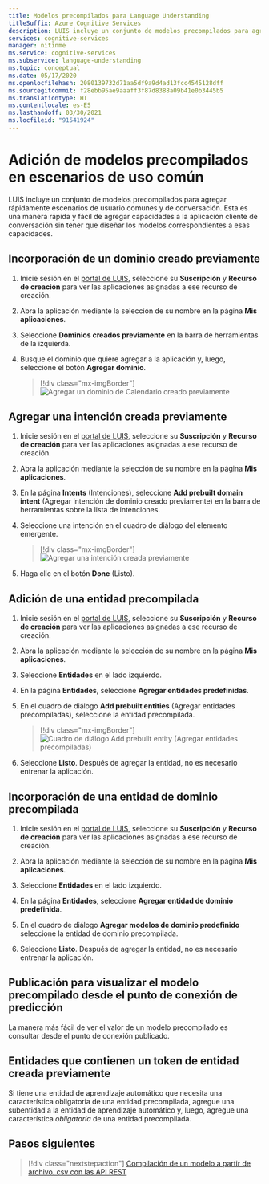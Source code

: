 ```yaml
---
title: Modelos precompilados para Language Understanding
titleSuffix: Azure Cognitive Services
description: LUIS incluye un conjunto de modelos precompilados para agregar rápidamente escenarios de usuario comunes y de conversación.
services: cognitive-services
manager: nitinme
ms.service: cognitive-services
ms.subservice: language-understanding
ms.topic: conceptual
ms.date: 05/17/2020
ms.openlocfilehash: 2080139732d71aa5df9a9d4ad13fcc4545128dff
ms.sourcegitcommit: f28ebb95ae9aaaff3f87d8388a09b41e0b3445b5
ms.translationtype: HT
ms.contentlocale: es-ES
ms.lasthandoff: 03/30/2021
ms.locfileid: "91541924"
---
```

# <a name="add-prebuilt-models-for-common-usage-scenarios"></a>Adición de modelos precompilados en escenarios de uso común

LUIS incluye un conjunto de modelos precompilados para agregar rápidamente escenarios de usuario comunes y de conversación. Esta es una manera rápida y fácil de agregar capacidades a la aplicación cliente de conversación sin tener que diseñar los modelos correspondientes a esas capacidades.

## <a name="add-a-prebuilt-domain"></a>Incorporación de un dominio creado previamente

1. Inicie sesión en el [portal de LUIS](https://www.luis.ai), seleccione su **Suscripción** y **Recurso de creación** para ver las aplicaciones asignadas a ese recurso de creación.
1. Abra la aplicación mediante la selección de su nombre en la página **Mis aplicaciones**.

1. Seleccione **Dominios creados previamente** en la barra de herramientas de la izquierda.

1. Busque el dominio que quiere agregar a la aplicación y, luego, seleccione el botón **Agregar dominio**.

    > [!div class="mx-imgBorder"]
    > ![Agregar un dominio de Calendario creado previamente](./media/luis-prebuilt-domains/add-prebuilt-domain.png)

## <a name="add-a-prebuilt-intent"></a>Agregar una intención creada previamente

1. Inicie sesión en el [portal de LUIS](https://www.luis.ai), seleccione su **Suscripción** y **Recurso de creación** para ver las aplicaciones asignadas a ese recurso de creación.
1. Abra la aplicación mediante la selección de su nombre en la página **Mis aplicaciones**.

1. En la página **Intents** (Intenciones), seleccione **Add prebuilt domain intent** (Agregar intención de dominio creado previamente) en la barra de herramientas sobre la lista de intenciones.

1. Seleccione una intención en el cuadro de diálogo del elemento emergente.

    > [!div class="mx-imgBorder"]
    > ![Agregar una intención creada previamente](./media/luis-prebuilt-domains/add-prebuilt-domain-intents.png)

1. Haga clic en el botón **Done** (Listo).

## <a name="add-a-prebuilt-entity"></a>Adición de una entidad precompilada
1. Inicie sesión en el [portal de LUIS](https://www.luis.ai), seleccione su **Suscripción** y **Recurso de creación** para ver las aplicaciones asignadas a ese recurso de creación.
1. Abra la aplicación mediante la selección de su nombre en la página **Mis aplicaciones**.
1. Seleccione **Entidades** en el lado izquierdo.

1. En la página **Entidades**, seleccione **Agregar entidades predefinidas**.

1. En el cuadro de diálogo **Add prebuilt entities** (Agregar entidades precompiladas), seleccione la entidad precompilada.

    > [!div class="mx-imgBorder"]
    > ![Cuadro de diálogo Add prebuilt entity (Agregar entidades precompiladas)](./media/luis-prebuilt-domains/add-prebuilt-entity.png)

1. Seleccione **Listo**. Después de agregar la entidad, no es necesario entrenar la aplicación.

## <a name="add-a-prebuilt-domain-entity"></a>Incorporación de una entidad de dominio precompilada
1. Inicie sesión en el [portal de LUIS](https://www.luis.ai), seleccione su **Suscripción** y **Recurso de creación** para ver las aplicaciones asignadas a ese recurso de creación.
1. Abra la aplicación mediante la selección de su nombre en la página **Mis aplicaciones**.
1. Seleccione **Entidades** en el lado izquierdo.

1. En la página **Entidades**, seleccione **Agregar entidad de dominio predefinida**.

1. En el cuadro de diálogo **Agregar modelos de dominio predefinido** seleccione la entidad de dominio precompilada.

1. Seleccione **Listo**. Después de agregar la entidad, no es necesario entrenar la aplicación.

## <a name="publish-to-view-prebuilt-model-from-prediction-endpoint"></a>Publicación para visualizar el modelo precompilado desde el punto de conexión de predicción

La manera más fácil de ver el valor de un modelo precompilado es consultar desde el punto de conexión publicado.

## <a name="entities-containing-a-prebuilt-entity-token"></a>Entidades que contienen un token de entidad creada previamente

Si tiene una entidad de aprendizaje automático que necesita una característica obligatoria de una entidad precompilada, agregue una subentidad a la entidad de aprendizaje automático y, luego, agregue una característica _obligatoria_ de una entidad precompilada.

## <a name="next-steps"></a>Pasos siguientes
> [!div class="nextstepaction"]
> [Compilación de un modelo a partir de archivo. csv con las API REST](./luis-tutorial-node-import-utterances-csv.md)
